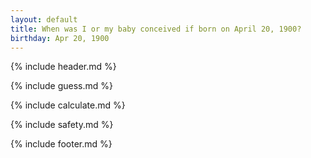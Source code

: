```yaml
---
layout: default
title: When was I or my baby conceived if born on April 20, 1900?
birthday: Apr 20, 1900
---
```


{% include header.md %}

{% include guess.md %}

{% include calculate.md %}

{% include safety.md %}

{% include footer.md %}



